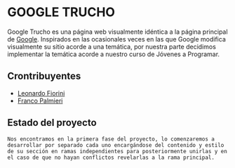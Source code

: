 # GOOGLE TRUCHO

Google Trucho es una página web visualmente idéntica a la página principal de <a href="https://www.google.com/" target="_blank" rel="noopener noreferrer">Google</a>.
Inspirados en las ocasionales veces en las que Google modifica visualmente su sitio acorde a una temática, por nuestra parte decidimos implementar la temática acorde a nuestro curso de Jóvenes a Programar.

## Crontribuyentes

- [Leonardo Fiorini](https://github.com/fiorinileo)
- [Franco Palmieri](https://github.com/francopalmieri)


## Estado del proyecto
    Nos encontramos en la primera fase del proyecto, lo comenzaremos a desarrollar por separado cada uno encargándose del contenido y estilo de su sección en ramas independientes para posteriormente unirlas y en el caso de que no hayan conflictos revelarlas a la rama principal.